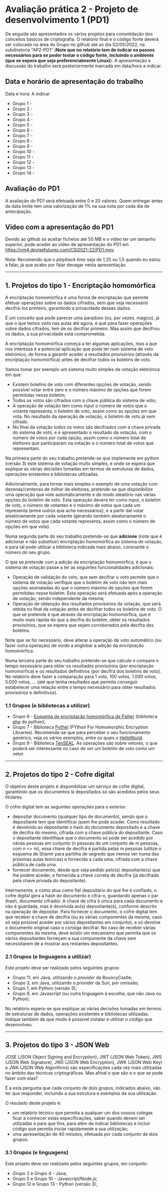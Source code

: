 # Avaliação prática 2 - Projeto de desenvolvimento 1 (PD1)


De seguida são apresentados os vários projetos para consolidação dos conceitos básicos de criptografia. O relatório final e o código fonte deverá ser colocado na área do Grupo no github até ao dia 02/05/2022, na subdiretoria "AP2-PD1" (**Note que no relatório tem de indicar os passos necessários para se poder testar o código fonte, incluindo o ambiente (que se espera que seja preferencialmente Linux)**).
A apresentação e discussão do trabalho será posteriormente marcada em data/hora a indicar.

## Data e horário de apresentação do trabalho

Data e hora: A indicar

+ Grupo 1 - 
+ Grupo 2 - 
+ Grupo 3 - 
+ Grupo 4 - 
+ Grupo 5 - 
+ Grupo 6 - 
+ Grupo 7 - 
+ Grupo 8 - 
+ Grupo 9 - 
+ Grupo 10 - 
+ Grupo 11 - 
+ Grupo 12 - 
+ Grupo 13 - 
+ Grupo 14 - 


## Avaliação do PD1

A avaliação do PD1 será efetuada entre 0 e 20 valores. Quem entregar antes da data limite tem uma valorização de 1% na sua nota por cada dia de antecipação.

## Video com a apresentação do PD1


Devido ao github só aceitar ficheios até 50 MB e o vídeo ter um tamanho superior, pode aceder ao video de apresentação do PD1 em <https://vm4.devisefutures.com/CSI2021-22/PD1.mov>

Nota: Recomendo que o _playback time_ seja de 1,25 ou 1,5 quando eu estou a falar, já que acabo por falar devagar nesta apresentação.

----

## 1. Projetos do tipo 1 - Encriptação homomórfica

A encriptação homomórfica é uma forma de encriptação que permite efetuar operações sobre os dados cifrados, sem que seja necessário decifrá-los primeiro, garantindo a privacidade desses dados. 

É um conceito que pode parecer uma paradoxo (ou, por vezes, mágico), já que o que temos visto nas aulas até agora, é que para fazer operações sobre dados cifrados, tem de os decifrar primeiro. Mas assim que decifrou os dados, a sua privacidade está comprometida.

A encriptação homomórfica começa a ter algumas aplicações, mas a que nos interessa é a potencial aplicação que pode ter num sistema de voto eletrónico, de forma a garantir aceder a resultados provisórios (através da encriptação homomórfica) antes de decifrar todos os boletins de voto.

Vamos tomar por exemplo um sistema muito simples de votação eletrónica em que:

+ Existem boletins de voto com diferentes opções de votação, sendo possível votar entre zero e o número máximo de opções que forem permitidas nesse boletim;
+ Todos os votos são cifrados com a chave pública do sistema de voto;
+ A operação de votação tem como input o número de votos que o votante representa, o boletim de voto, assim como as opções em que vota. No resultado da operação de votação, o boletim de voto já vem cifrado.
+ No final da votação todos os votos são decifrados com a chave privada do sistema de voto, e é apresentado o resultado da votação, com o número de votos por cada opção, assim como o número total de eleitores que participaram na votação e o número total de votos que representam.

Na primeira parte do seu trabalho pretende-se que implemente em python (versão 3) este sistema de votação muito simples, e onde se espera que explique as várias decisões tomadas em termos de estruturas de dados, operações existentes e bibliotecas utilizadas.

Adicionalmente, para tornar mais simples o exemplo de uma votação com dezenas/centenas de milhar de eleitores, pretende-se que disponibilize uma operação que vote automáticamente e de modo aleatório nas várias opções do boletim de voto. Esta operação deverá ter como input, o boletim de voto, o número de votantes e o máximo de votos que cada um representa (entre outros que ache necessários), e a partir daí votar aleatóriamente por cada votante (gerando também aleatoriamente o número de votos que cada votante representa, assim como o número de opções em que vota).

Numa segunda parte do seu trabalho pretende-se que **adicione** (note que é adicionar e não substituir) encriptação homomórfica ao sistema de votação, e para tal pode utilizar a biblioteca indicada mais abaixo, consoante o número do seu grupo.

O que se pretende com a adição da encriptação homomórfica, é que o sistema de votação passe a ter as seguintes funcionalidades adicionais:

+ Operação de validação do voto, que sem decifrar o voto permite que o sistema de votação verifique que o boletim de voto não tem mais opções assinaladas do que o número máximo de opções que forem permitidas nesse boletim. Esta operação será efetuada após a operação de votação, sendo independente da mesma;
+ Operação de obtenção dos resultados provisórios da votação, que será obtida no final da votação antes de decifrar todos os boletins de voto. O que se pretende é que através da encriptação homomórfica, que é muito mais rápida do que a decifra do boletim, obter os resultados provisórios, que se espera que sejam corroborados pela decifra dos boletins.

Note que se for necessário, deve alterar a operação de voto automático (ou fazer outra operação) de modo a englobar a adição da encriptação homomórfica.

Numa terceira parte do seu trabalho pretende-se que calcule e compare o tempo necessário para obter os resultados provisórios (por encriptação homomórfica) e os resultados definitivos (por decifra dos boletins de voto). No relatório deve fazer a comparação para 1 voto, 100 votos, 1.000 votos, 5.000 votos, ... (até que tenha resultados que permita conseguir estabelecer uma relação entre o tempo necessário para obter resultados provisórios e definitivos).

### 1.1 Grupos (e bibliotecas a utilizar)

+ Grupo 6 - [Esquema de encriptação homomórfica de Pallier](https://en.wikipedia.org/wiki/Paillier_cryptosystem) (biblioteca [phe](https://coderzcolumn.com/tutorials/python/paillier-homomorphic-encryption-phe) do python);
+ Grupo 7 - Biblioteca [Pyfhel](https://github.com/ibarrond/Pyfhel) (PYthon For Homomorphic Encryption Libraries). Recomenda-se que para perceber o seu funcionamento genérico, veja os vários exemplos, entre os quais o [HelloWorld](https://github.com/ibarrond/Pyfhel/blob/master/examples/Demo_HelloWorld.py).
+ Grupo 9 - Biblioteca [TenSEAL](https://github.com/OpenMined/TenSEAL). As operações são sobre vetores, o que poderá ser interessante no caso de ver um boletim de voto como um vetor.

-----

## 2. Projetos do tipo 2 - Cofre digital

O objetivo deste projeto é disponibilizar um serviço de cofre digital, garantindo que os documentos lá depositados só são acedidos pelos seus titulares.

O cofre digital tem as seguintes operações para o exterior:

+ depositar documento (qualquer tipo de documento), sendo que o depositante tem que identificar quem lhe pode aceder. Como resultado é devolvido ao depositante o hash do documento depositado e a chave de decifra do mesmo, cifrada com a chave pública do depositante. Caso o depositante identifique que o documento só pode ser acedido por várias pessoas em conjunto (n pessoas de um conjunto de m pessoas, com n <= m), essa chave de decifra é partida pelas m pessoas (utilize o esquema de Shamir para partilha de segredo que iremos ver numa das próximas aulas teóricas) e fornecida a cada uma, cifrada com a chave pública de cada uma.
+ fornecer documento, desde que seja pedido pelo(s) depositante(s) que lhe podem aceder, e fornecida a chave correta de decifra (já decifrada pela chave privada do depositante).

Internamente, e como atua como fiel depositário do que lhe é confiado, o cofre digital gera a hash do documento e cifra-o, guardando apenas o par (hash, documento cifrado). A chave de cifra é única para cada documento e não é guardada, mas é devolvida ao(s) depositante(s), conforme descrito na operação de depositar.
Para fornecer o documento, o cofre digital tem que receber a chave de decifra (ou as várias componentes da mesma, caso só seja possível aceder por vários depositantes em conjunto), e só devolve o documento original caso o consiga decifrar. No caso de receber várias componentes da mesma, deve existir um mecanismo que permita que os vários depositantes forneçam a sua componente da chave sem necessitarem de a mostrar aos restantes depositantes.

### 2.1 Grupos (e linguagens a utilizar)

Este projeto deve ser realizado pelos seguintes grupos:

+ Grupo 11, em Java, utilizando o _provider_ da BouncyCastle;
+ Grupo 3, em Java, utilizando o _provider_ da Sun, por omissão;
+ Grupo 1, em Python (versão 3);
+ Grupo 8, em Javascript (ou outra linguagem à escolha, que não Java ou Python).

No relatório espera-se que explique as várias decisões tomadas em termos de estruturas de dados, operações existentes e bibliotecas utilizadas. Indique também de que modo é possível instalar e utilizar o código que desenvolveu.



-----

## 3. Projetos do tipo 3 - JSON Web

JOSE (JSON Object Signing and Encryption), JWT (JSON Web Token), JWS (JSON Web Signature), JWE (JSON Web Encryption), JWK (JSON Web Key) e JWA (JSON Web Algorithms) são especificações cada vez mais utilizadas no âmbito das técnicas criptográficas. Mas afinal o que são e o que se pode fazer com elas?

É a esta pergunta que cada conjunto de dois grupos, indicados abaixo, vão ter que responder, incluindo a sua estrutura e exemplos da sua utilização. 

O resulado deste projeto é:

+ um relatório técnico que permita a qualquer um dos vossos colegas ficar a conhecer estas especificações, saber quando devem ser utilizadas e para que fins, para além de indicar bibliotecas e incluir código que permita iniciar rapidamente a sua utilização;
+ uma apresentação de 40 minutos, efetuada por cada conjunto de dois grupos.

### 3.1 Grupos (e linguagens)

Este projeto deve ser realizado pelos seguintes grupos, em conjunto:

+ Grupo 2 e Grupo 4 - Java;
+ Grupo 5 e Grupo 10 - Javascript/Node.js;
+ Grupo 12 e Grupo 13 - Python (versão 3);
 

